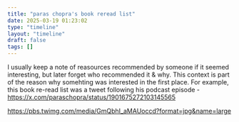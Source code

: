```yaml
---
title: "paras chopra's book reread list"
date: 2025-03-19 01:23:02
type: "timeline"
layout: "timeline"
draft: false
tags: []
---
```


I usually keep a note of reasources recommended by someone if it seemed interesting, but later forget who recommended it & why. This context is part of the reason why somehting was interested in the first place.
For example, this book re-read list was a tweet following his podcast episode - https://x.com/paraschopra/status/1901675272103145565 


https://pbs.twimg.com/media/GmQbhI_aMAUoccd?format=jpg&name=large